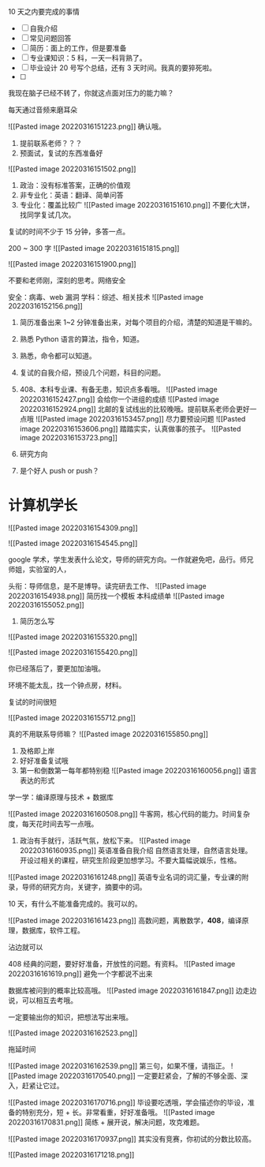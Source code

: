 10 天之内要完成的事情
- [ ] 自我介绍
- [ ] 常见问题回答
- [ ] 简历：面上的工作，但是要准备
- [ ] 专业课知识：5 科，一天一科背熟了。
- [ ] 毕业设计 20 号写个总结，还有 3 天时间。我真的要猝死啦。
- [ ] 



我现在脑子已经不转了，你就这点面对压力的能力嘛？

每天通过音频来磨耳朵

![[Pasted image 20220316151223.png]]
确认哦。

1. 提前联系老师？？？
2. 预面试，复试的东西准备好

![[Pasted image 20220316151502.png]]
1. 政治：没有标准答案，正确的价值观
2. 非专业化：英语：翻译、简单问答
3. 专业化：覆盖比较广
![[Pasted image 20220316151610.png]]
不要化大饼，找同学复试几次。

复试的时间不少于 15 分钟，多答一点。

200 ~ 300 字
![[Pasted image 20220316151815.png]]

![[Pasted image 20220316151900.png]]

不要和老师刚，深刻的思考。网络安全

安全：病毒、web 漏洞
学科：综述、相关技术
![[Pasted image 20220316152156.png]]
1. 简历准备出来 1~2 分钟准备出来，对每个项目的介绍，清楚的知道是干嘛的。
2. 熟悉 Python 语言的算法，指令，知道。
3. 熟悉，命令都可以知道。
4. 复试的自我介绍，预设几个问题，科目的问题。
5. 408、本科专业课、有备无患，知识点多看哦。
![[Pasted image 20220316152427.png]]
会给你一个进组的成绩
![[Pasted image 20220316152924.png]]
北邮的复试线出的比较晚哦。提前联系老师会更好一点哦
![[Pasted image 20220316153457.png]]
尽力要预设问题
![[Pasted image 20220316153606.png]]
踏踏实实，认真做事的孩子。
![[Pasted image 20220316153723.png]]

1. 研究方向
2. 是个好人
push or push？

# 计算机学长
![[Pasted image 20220316154309.png]]

![[Pasted image 20220316154545.png]]

google 学术，学生发表什么论文，导师的研究方向。一作就避免吧，品行。师兄师姐，实验室的人，

头衔：导师信息，是不是博导。读完研去工作、
![[Pasted image 20220316154938.png]]
简历找一个模板
本科成绩单
![[Pasted image 20220316155052.png]]
1. 简历怎么写

![[Pasted image 20220316155320.png]]

![[Pasted image 20220316155420.png]]

你已经落后了，要更加加油哦。

环境不能太乱，找一个钟点房，材料。

复试的时间很短

![[Pasted image 20220316155712.png]]

真的不用联系导师嘛？
![[Pasted image 20220316155850.png]]
1. 及格即上岸
2. 好好准备复试哦
3. 第一和倒数第一每年都特别稳
![[Pasted image 20220316160056.png]]
语言表达的形式

学一学：编译原理与技术 + 数据库

![[Pasted image 20220316160508.png]]
牛客网，核心代码的能力。时间复杂度，每天花时间去写一点哦。

1. 政治有手就行，活跃气氛，放松下来。
![[Pasted image 20220316160935.png]]
英语准备自我介绍
自然语言处理，自然语言处理。开设过相关的课程，研究生阶段更加想学习。不要大篇幅说娱乐，性格。

![[Pasted image 20220316161248.png]]
英语专业名词的词汇量，专业课的附录，导师的研究方向，关键字，摘要中的词。

10 天，有什么不能准备完成的。我可以的。

![[Pasted image 20220316161423.png]]
高数问题，离散数学，**408**，编译原理，数据库，软件工程。

沾边就可以

408 经典的问题，要好好准备，开放性的问题。有资料。
![[Pasted image 20220316161619.png]]
避免一个字都说不出来

数据库被问到的概率比较高哦。
![[Pasted image 20220316161847.png]]
边走边说，可以相互去考哦。

一定要输出你的知识，把想法写出来哦。

![[Pasted image 20220316162523.png]]

拖延时间

![[Pasted image 20220316162539.png]]
第三句，如果不懂，请指正。
![[Pasted image 20220316170540.png]]
一定要赶紧会，了解的不够全面、深入，赶紧让它过。

![[Pasted image 20220316170716.png]]
毕设要吃透哦，学会描述你的毕设，准备的特别充分，短 + 长。非常看重，好好准备哦。
![[Pasted image 20220316170831.png]]
简练 + 展开说，解决问题，攻克难题。

![[Pasted image 20220316170937.png]]
其实没有竞赛，你初试的分数比较高。

![[Pasted image 20220316171218.png]]

